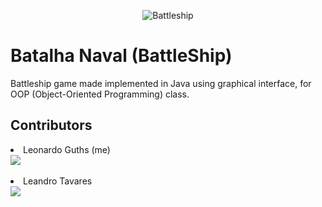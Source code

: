 <p align="center">
  <img alt="Battleship" src="https://static.wikia.nocookie.net/world-of-warships/images/6/60/Battleships.png/revision/latest?cb=20161018194414" />
</p>

# Batalha Naval (BattleShip)

Battleship game made implemented in Java using graphical interface, for OOP (Object-Oriented Programming) class.

## Contributors

<div>
  <p>
  <li>Leonardo Guths (me) <br> <a href = "mailto:ldsguths@inf.ufpel.edu.br"><img src="https://img.shields.io/badge/-Gmail-%23333?style=for-the-badge&logo=gmail&logoColor=white" target="_blank"></a></li>
  </p>
  <p>
  <li>Leandro Tavares <br> <a href = "mailto:lwtavares@inf.ufpel.edu.br"><img src="https://img.shields.io/badge/-Gmail-%23333?style=for-the-badge&logo=gmail&logoColor=white" target="_blank"></li>
  </p>
</div>
